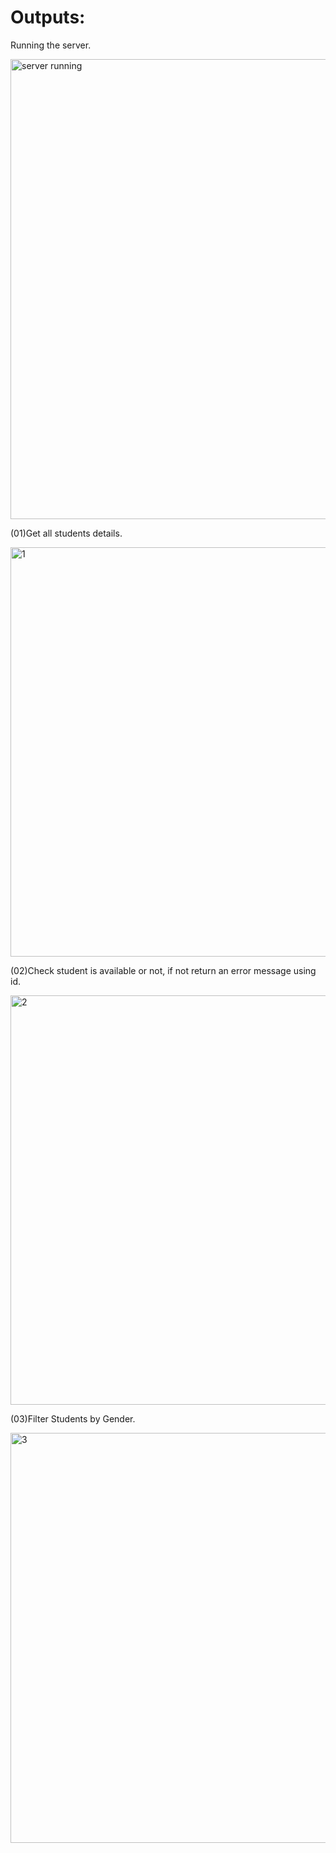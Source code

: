 # Outputs:

Running the server.

<img width="736" alt="server running" src="https://github.com/user-attachments/assets/8cd6d41c-28bc-4f0b-907b-3aaae9dd9129" />

(01)Get all students details.

<img width="655" alt="1" src="https://github.com/user-attachments/assets/7372ce8d-c2b1-4fcd-b5d9-0c5ef5ff9ecf" />

(02)Check student is available or not, if not return an error message using id.

<img width="655" alt="2" src="https://github.com/user-attachments/assets/2104c4d6-3e46-4caf-9ff0-7fc01b2407bf" />

(03)Filter Students by Gender.

<img width="656" alt="3" src="https://github.com/user-attachments/assets/4575c260-4db9-479e-80f1-001ed6267244" />





